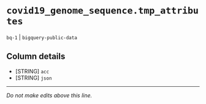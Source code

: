 # `covid19_genome_sequence.tmp_attributes`
`bq-1` | `bigquery-public-data`

## Column details
* [STRING]    `acc`
* [STRING]    `json`

-------------------------------------------------------------------------------
*Do not make edits above this line.*
